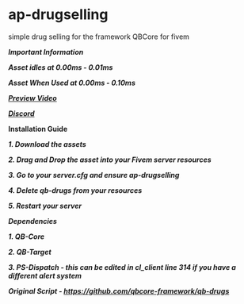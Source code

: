 # ap-drugselling
simple drug selling for the framework QBCore for fivem




***Important Information***

***Asset idles at 0.00ms - ***0.01ms******

*********Asset When Used at 0.00ms - ***0.10ms************

[***Preview Video***](https://streamable.com/vde9y0)

[***Discord***](https://discord.gg/DxdxvTrjxP)



**Installation Guide**

***1. Download the assets***

***2. Drag and Drop the asset into your Fivem server resources***

***3. Go to your server.cfg and ensure ap-drugselling***

***4. Delete qb-drugs from your ***resources******

***5. Restart your server***

***Dependencies***

***1. QB-Core***

***2. QB-Target***

***3. PS-Dispatch - this can be edited in cl_client line 314 if you have a different alert system***

***Original Script - https://github.com/qbcore-framework/qb-drugs***
